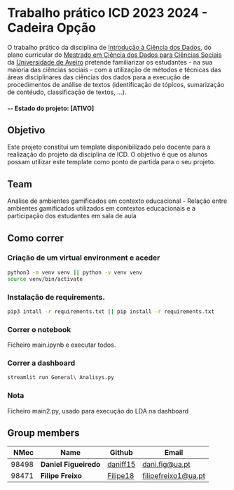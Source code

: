 

# Trabalho prático ICD 2023 2024 - Cadeira Opção
O trabalho prático da disciplina de [Introdução à Ciência dos Dados](https://www.ua.pt/pt/uc/15127), do plano curricular do [Mestrado em Ciência dos Dados para Ciências Sociais](http://cdcs.web.ua.pt/?page_id=616) da [Universidade de Aveiro](https://www.ua.pt/pt/c/473/p) pretende familiarizar os estudantes - na sua maioria das ciências sociais - com a utilização de métodos e técnicas das áreas disciplinares das ciências dos dados para a execução de procedimentos de análise de textos (identificação de tópicos, sumarização de contéudo, classificação de textos, ...).

#### -- Estado do projeto: [ATIVO]


## Objetivo
Este projeto constitui um template disponibilizado pelo docente para a realização do projeto da disciplina de ICD. 
O objetivo é que os alunos possam utilizar este template como ponto de partida para o seu projeto.

## Team
Análise de ambientes gamificados em contexto educacional - Relação entre ambientes gamificados utilizados em contextos educacionais e a participação dos estudantes em sala de aula

## Como correr
### Criação de um virtual environment e aceder

```bash
python3 -m venv venv || python -v venv venv
source venv/bin/activate
```
### Instalação de requirements.

```bash
pip3 intall -r requirements.txt || pip install -r requirements.txt
``` 
### Correr o notebook
Ficheiro main.ipynb e executar todos.

### Correr a dashboard
```bash
streamlit run General\ Analisys.py
```

### Nota 
Ficheiro main2.py, usado para execução do LDA na dashboard

## Group members

| NMec | Name | Github | Email |
|--:|---|---|---|
| 98498 | **Daniel Figueiredo** | [daniff15](https://github.com/daniff15) | dani.fig@ua.pt |
| 98471 | **Filipe Freixo** | [Filipe18](https://github.com/Filipe18) | filipefreixo1@ua.pt |


